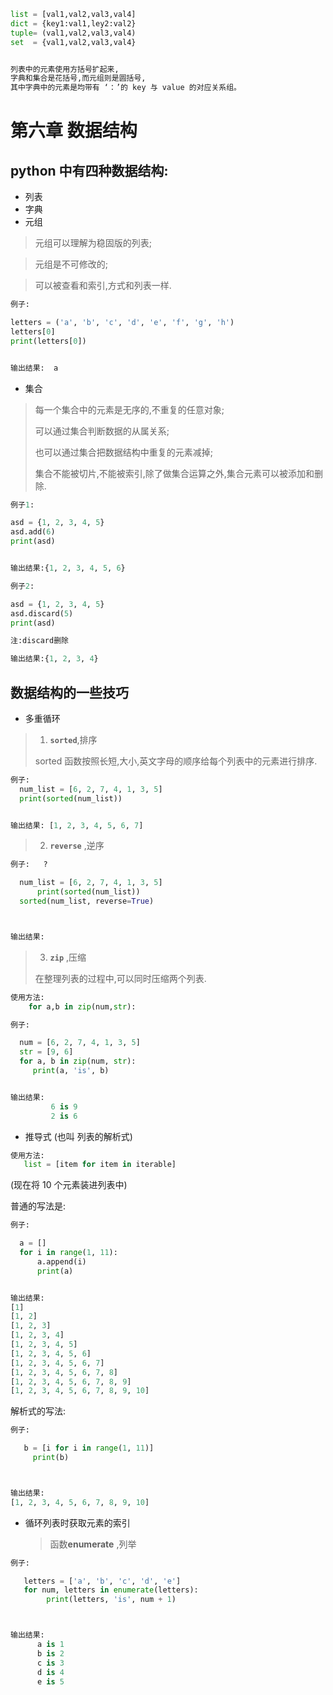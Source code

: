 ```py
list = [val1,val2,val3,val4]
dict = {key1:val1,ley2:val2}
tuple= (val1,val2,val3,val4)
set  = {val1,val2,val3,val4}


列表中的元素使用方括号扩起来,
字典和集合是花括号,而元组则是圆括号,
其中字典中的元素是均带有 ‘：’的 key 与 value 的对应关系组。

```

# 第六章 数据结构

## python 中有四种数据结构:

- 列表
- 字典
- 元组

> 元组可以理解为稳固版的列表;

> 元组是不可修改的;

> 可以被查看和索引,方式和列表一样.

```py
例子:

letters = ('a', 'b', 'c', 'd', 'e', 'f', 'g', 'h')
letters[0]
print(letters[0])


输出结果:  a
```

- 集合

> 每一个集合中的元素是无序的,不重复的任意对象;
>
> 可以通过集合判断数据的从属关系;
>
> 也可以通过集合把数据结构中重复的元素减掉;
>
> 集合不能被切片,不能被索引,除了做集合运算之外,集合元素可以被添加和删除.

```py
例子1:

asd = {1, 2, 3, 4, 5}
asd.add(6)
print(asd)


输出结果:{1, 2, 3, 4, 5, 6}

```

```py
例子2:

asd = {1, 2, 3, 4, 5}
asd.discard(5)
print(asd)

注:discard删除

输出结果:{1, 2, 3, 4}

```

## 数据结构的一些技巧

- 多重循环

> 1. **`sorted`**,排序
>
> sorted 函数按照长短,大小,英文字母的顺序给每个列表中的元素进行排序.

```py
例子:
  num_list = [6, 2, 7, 4, 1, 3, 5]
  print(sorted(num_list))


输出结果: [1, 2, 3, 4, 5, 6, 7]
```

> 2. **`reverse`** ,逆序

```py
例子:   ?

  num_list = [6, 2, 7, 4, 1, 3, 5]
      print(sorted(num_list))
  sorted(num_list, reverse=True)



输出结果:
```

> 3. **`zip`** ,压缩
>
> 在整理列表的过程中,可以同时压缩两个列表.

```py
使用方法:
    for a,b in zip(num,str):
```

```py
例子:

  num = [6, 2, 7, 4, 1, 3, 5]
  str = [9, 6]
  for a, b in zip(num, str):
     print(a, 'is', b)


输出结果:
         6 is 9
         2 is 6
```

- 推导式 (也叫 列表的解析式)

```py
使用方法:
   list = [item for item in iterable]

```

(现在将 10 个元素装进列表中)

普通的写法是:

```py
例子:

  a = []
  for i in range(1, 11):
      a.append(i)
      print(a)


输出结果:
[1]
[1, 2]
[1, 2, 3]
[1, 2, 3, 4]
[1, 2, 3, 4, 5]
[1, 2, 3, 4, 5, 6]
[1, 2, 3, 4, 5, 6, 7]
[1, 2, 3, 4, 5, 6, 7, 8]
[1, 2, 3, 4, 5, 6, 7, 8, 9]
[1, 2, 3, 4, 5, 6, 7, 8, 9, 10]

```

解析式的写法:

```py
例子:

   b = [i for i in range(1, 11)]
     print(b)



输出结果:
[1, 2, 3, 4, 5, 6, 7, 8, 9, 10]

```

- 循环列表时获取元素的索引
  > 函数**enumerate** ,列举

```py
例子:

   letters = ['a', 'b', 'c', 'd', 'e']
   for num, letters in enumerate(letters):
        print(letters, 'is', num + 1)



输出结果:
      a is 1
      b is 2
      c is 3
      d is 4
      e is 5
```
